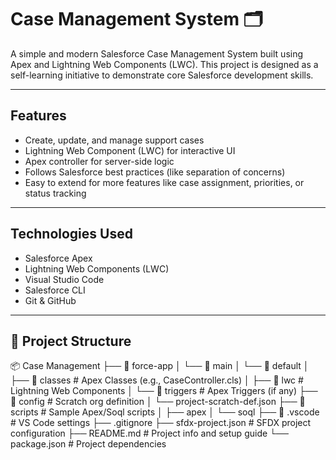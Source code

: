 # Case Management System 🗂️

A simple and modern Salesforce Case Management System built using Apex and Lightning Web Components (LWC). This project is designed as a self-learning initiative to demonstrate core Salesforce development skills.

---

## Features

- Create, update, and manage support cases
- Lightning Web Component (LWC) for interactive UI
- Apex controller for server-side logic
- Follows Salesforce best practices (like separation of concerns)
- Easy to extend for more features like case assignment, priorities, or status tracking

---

## Technologies Used

- Salesforce Apex
- Lightning Web Components (LWC)
- Visual Studio Code
- Salesforce CLI
- Git & GitHub

---

## 📁 Project Structure

📦 Case Management
├── 📁 force-app
│   └── 📁 main
│       └── 📁 default
│           ├── 📁 classes               # Apex Classes (e.g., CaseController.cls)
│           ├── 📁 lwc                   # Lightning Web Components
│           └── 📁 triggers              # Apex Triggers (if any)
├── 📁 config                            # Scratch org definition
│   └── project-scratch-def.json
├── 📁 scripts                           # Sample Apex/Soql scripts
│   ├── apex
│   └── soql
├── 📁 .vscode                           # VS Code settings
├── .gitignore
├── sfdx-project.json                   # SFDX project configuration
├── README.md                           # Project info and setup guide
└── package.json                        # Project dependencies


